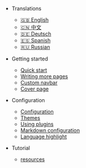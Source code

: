 * Translations
  * [:uk: English](/)
  * [:cn: 中文](/zh-cn/)
  * [:de: Deutsch](/de-de/)
  * [:es: Spanish](/es/)
  * [:ru: Russian](/ru/)

* Getting started

  * [Quick start](quickstart.md)
  * [Writing more pages](more-pages.md)
  * [Custom navbar](custom-navbar.md)
  * [Cover page](cover.md)

* Configuration
  * [Configuration](configuration.md)
  * [Themes](themes.md)
  * [Using plugins](plugins.md)
  * [Markdown configuration](markdown.md)
  * [Language highlight](language-highlight.md)

* Tutorial
  * [resources](clang/book.md)